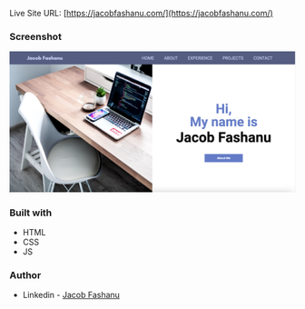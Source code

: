Live Site URL: [https://jacobfashanu.com/](https://jacobfashanu.com/)

### Screenshot

![](./assets/personalsite-screenshot.png)


### Built with

- HTML
- CSS
- JS

### Author

- Linkedin - [Jacob Fashanu](https://www.linkedin.com/in/jacob-fashanu/)
